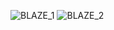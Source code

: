 ![BLAZE_1](https://user-images.githubusercontent.com/71657821/123561286-ff06af00-d76c-11eb-85bc-3eaa816f73de.png)
![BLAZE_2](https://user-images.githubusercontent.com/71657821/123561287-ff9f4580-d76c-11eb-8567-a3bfa75d64ec.png)


